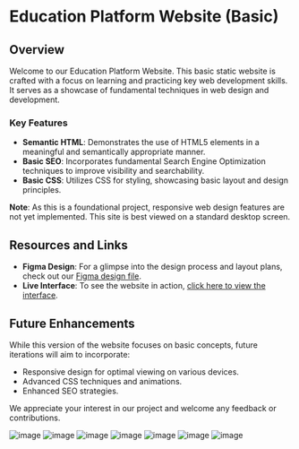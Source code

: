 # Education Platform Website (Basic)

## Overview

Welcome to our Education Platform Website. This basic static website is crafted with a focus on learning and practicing key web development skills. It serves as a showcase of fundamental techniques in web design and development.

### Key Features

-   **Semantic HTML**: Demonstrates the use of HTML5 elements in a meaningful and semantically appropriate manner.
-   **Basic SEO**: Incorporates fundamental Search Engine Optimization techniques to improve visibility and searchability.
-   **Basic CSS**: Utilizes CSS for styling, showcasing basic layout and design principles.

**Note**: As this is a foundational project, responsive web design features are not yet implemented. This site is best viewed on a standard desktop screen.

## Resources and Links

-   **Figma Design**: For a glimpse into the design process and layout plans, check out our [Figma design file](https://www.figma.com/file/S2VeLsH8LvDEGUdpYYLr0n/).
-   **Live Interface**: To see the website in action, [click here to view the interface](https://4lpcuong.github.io/Education-Platform-Website-Basic/).

## Future Enhancements

While this version of the website focuses on basic concepts, future iterations will aim to incorporate:

-   Responsive design for optimal viewing on various devices.
-   Advanced CSS techniques and animations.
-   Enhanced SEO strategies.

We appreciate your interest in our project and welcome any feedback or contributions.

![image](https://github.com/4lpcuong/Education-Platform-Website-Basic/assets/118279100/38102115-85a5-40db-a1b9-e116b7ff7f8b)
![image](https://github.com/4lpcuong/Education-Platform-Website-Basic/assets/118279100/7c8d0dc9-f99f-4577-b5ae-836f2c239320)
![image](https://github.com/4lpcuong/Education-Platform-Website-Basic/assets/118279100/31fef659-d958-4721-ba21-da47742ffd32)
![image](https://github.com/4lpcuong/Education-Platform-Website-Basic/assets/118279100/8fe22da0-a00c-4ec0-a31c-0e19f22e58e4)
![image](https://github.com/4lpcuong/Education-Platform-Website-Basic/assets/118279100/edab347b-6619-4283-a158-b8eb7772ad9b)
![image](https://github.com/4lpcuong/Education-Platform-Website-Basic/assets/118279100/c4ccfa85-1234-479a-bdb3-95f3d2ecbdaa)
![image](https://github.com/4lpcuong/Education-Platform-Website-Basic/assets/118279100/3973fe93-e5db-4d99-85b9-606f78293f1b)
